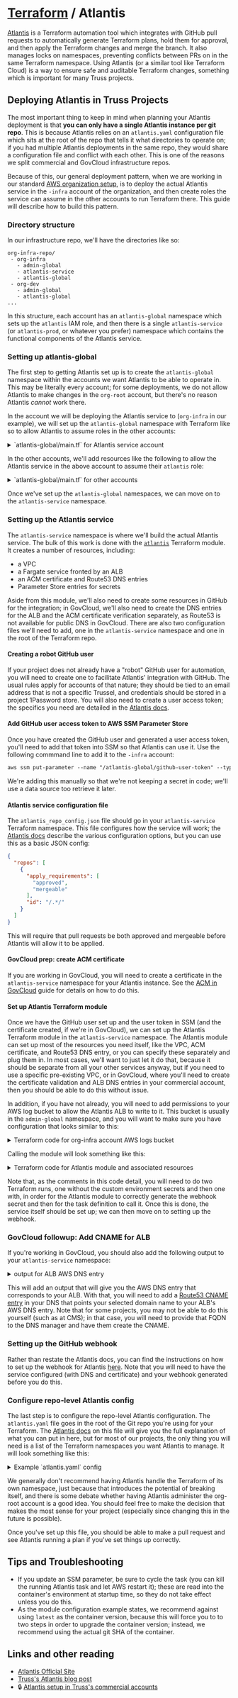 # [Terraform](README.md) / Atlantis

[Atlantis](https://runatlantis.io) is a Terraform automation tool which integrates with GitHub pull requests to automatically generate Terraform plans, hold them for approval, and then apply the Terraform changes and merge the branch. It also manages locks on namespaces, preventing conflicts between PRs on in the same Terraform namespace. Using Atlantis (or a similar tool like Terraform Cloud) is a way to ensure safe and auditable Terraform changes, something which is important for many Truss projects.

## Deploying Atlantis in Truss Projects

The most important thing to keep in mind when planning your Atlantis deployment is that **you can only have a single Atlantis instance per git repo**. This is because Atlantis relies on an `atlantis.yaml` configuration file which sits at the root of the repo that tells it what directories to operate on; if you had multiple Atlantis deployments in the same repo, they would share a configuration file and conflict with each other. This is one of the reasons we split commercial and GovCloud infrastructure repos.

Because of this, our general deployment pattern, when we are working in our standard [AWS organization setup](https://github.com/trussworks/Engineering-Playbook/blob/main/infrasec/aws/aws-organizations.md), is to deploy the actual Atlantis service in the `-infra` account of the organization, and then create roles the service can assume in the other accounts to run Terraform there. This guide will describe how to build this pattern.

### Directory structure

In our infrastructure repo, we'll have the directories like so:

```text
org-infra-repo/
 - org-infra
   - admin-global
   - atlantis-service
   - atlantis-global
 - org-dev
   - admin-global
   - atlantis-global
...
```

In this structure, each account has an `atlantis-global` namespace which sets up the `atlantis` IAM role, and then there is a single `atlantis-service` (or `atlantis-prod`, or whatever you prefer) namespace which contains the functional components of the Atlantis service.

### Setting up atlantis-global

The first step to getting Atlantis set up is to create the `atlantis-global` namespace within the accounts we want Atlantis to be able to operate in. This may be literally every account; for some deployments, we do not allow Atlantis to make changes in the `org-root` account, but there's no reason Atlantis *cannot* work there.

In the account we will be deploying the Atlantis service to (`org-infra` in our example), we will set up the `atlantis-global` namespace with Terraform like so to allow Atlantis to assume roles in the other accounts:

<details>
<summary>`atlantis-global/main.tf` for Atlantis service account</summary>

```hcl
locals {
  org_root_account   = "000000000001"
  org_id_account     = "000000000002"
  org_dev_account    = "000000000003"
  # Add any other accounts to be managed here
}

data "aws_caller_identity" "current" {}
data "aws_partition" "current" {}

# This is the atlantis role that will be assumed by the actual Atlantis service.
resource "aws_iam_role" "atlantis" {
  name               = "atlantis"
  description        = "Role for atlantis to assume."
  assume_role_policy = data.aws_iam_policy_document.atlantis_role_assume_policy.json
}

data "aws_iam_policy_document" "atlantis_role_assume_policy" {
  statement {
    actions = ["sts:AssumeRole"]

    principals {
      type = "AWS"
      identifiers = [
        data.aws_caller_identity.current.account_id,
        # This is the role your infra engineers use; we want them to be
        # able to assume the atlantis role to run Terraform manually if
        # necessary.
        "arn:${data.aws_partition.current.partition}:${data.aws_caller_identity.current.account_id}:role/admin",
      ]
    }
  }
}

# The atlantis role needs wide ranging permissions because the intent is
# to use it for all AWS changes.
resource "aws_iam_role_policy_attachment" "atlantis_iam_policy" {
  role       = aws_iam_role.atlantis.name
  policy_arn = "arn:${data.aws_partition.current.partition}:iam::aws:policy/AdministratorAccess"
}

# This policy will be used in the atlantis-service namespace by the
# atlantis module so that the service can assume the atlantis role in
# other accounts.
data "aws_iam_policy_document" "atlantis" {
  statement {
    actions = ["sts:AssumeRole"]

    resources = [
      "arn:${data.aws_partition.current.partition}:iam::${local.org_root_account}:role/atlantis",
      "arn:${data.aws_partition.current.partition}:iam::${local.org_id_account}:role/atlantis",
      "arn:${data.aws_partition.current.partition}:iam::${local.org_dev_account}:role/atlantis",
    ]
  }
}

resource "aws_iam_policy" "atlantis" {
  name   = "atlantis"
  path   = "/"
  policy = data.aws_iam_policy_document.atlantis.json
}
```

</details>

In the other accounts, we'll add resources like the following to allow the Atlantis service in the above account to assume their `atlantis` role:

<details>
<summary>`atlantis-global/main.tf` for other accounts</summary>

```hcl
locals {
  org_infra_account = "000000000004"
}

data "aws_caller_identity" "current" {}
data "aws_partition" "current" {}

# The atlantis role in this account just needs to be able to be assumed
# by the atlantis role in the infra account, as well as the role infra
# engineers will be using if they need to run Terraform here.
resource "aws_iam_role" "atlantis" {
  name               = "atlantis"
  description        = "Role for atlantis to assume"
  assume_role_policy = data.aws_iam_policy_document.atlantis_role_assume_policy.json
}

data "aws_iam_policy_document" "atlantis_role_assume_policy" {
  statement {
    actions = ["sts:AssumeRole"]

    principals {
      type = "AWS"
      identifiers = [
        local.org_infra_account,
        "arn:${data.aws_partition.current.partition}:iam::${data.aws_caller_identity.current.account_id}:role/admin",
      ]
    }
  }
}

# As in the infra account, the atlantis role needs expansive permissions
# so it can do all Terraform operations we need.
resource "aws_iam_role_policy_attachment" "atlantis_iam_policy" {
  role       = aws_iam_role.atlantis.name
  policy_arn = "arn:${data.aws_partition.current.partition}:iam::aws:policy/AdministratorAccess"
}
```

</details>

Once we've set up the `atlantis-global` namespaces, we can move on to the `atlantis-service` namespace.

### Setting up the Atlantis service

The `atlantis-service` namespace is where we'll build the actual Atlantis service. The bulk of this work is done with the [`atlantis`](https://registry.terraform.io/modules/terraform-aws-modules/atlantis/aws/latest) Terraform module. It creates a number of resources, including:

- a VPC
- a Fargate service fronted by an ALB
- an ACM certificate and Route53 DNS entries
- Parameter Store entries for secrets

Aside from this module, we'll also need to create some resources in GitHub for the integration; in GovCloud, we'll also need to create the DNS entries for the ALB and the ACM certificate verification separately, as Route53 is not available for public DNS in GovCloud. There are also two configuration files we'll need to add, one in the `atlantis-service` namespace and one in the root of the Terraform repo.

#### Creating a robot GitHub user

If your project does not already have a "robot" GitHub user for automation, you will need to create one to facilitate Atlantis' integration with GitHub. The usual rules apply for accounts of that nature; they should be tied to an email address that is not a specific Trussel, and credentials should be stored in a project 1Password store. You will also need to create a user access token; the specifics you need are detailed in the [Atlantis docs](https://www.runatlantis.io/docs/access-credentials.html#generating-an-access-token).

#### Add GitHub user access token to AWS SSM Parameter Store

Once you have created the GitHub user and generated a user access token, you'll need to add that token into SSM so that Atlantis can use it. Use the following commmand line to add it to the `-infra` account:

```txt
aws ssm put-parameter --name "/atlantis-global/github-user-token" --type SecureString --description "GitHub user token for Atlantis" --value $ATLANTIS_USER_TOKEN
```

We're adding this manually so that we're not keeping a secret in code; we'll use a data source too retrieve it later.

#### Atlantis service configuration file

The `atlantis_repo_config.json` file should go in your `atlantis-service` Terraform namespace. This file configures how the service will work; the [Atlantis docs](https://www.runatlantis.io/docs/server-configuration.html) describe the various configuration options, but you can use this as a basic JSON config:

```json
{
  "repos": [
    {
      "apply_requirements": [
        "approved",
        "mergeable"
      ],
      "id": "/.*/"
    }
  ]
}
```

This will require that pull requests be both approved and mergeable before Atlantis will allow it to be applied.

#### GovCloud prep: create ACM certificate

If you are working in GovCloud, you will need to create a certificate in the `atlantis-service` namespace for your Atlantis instance. See the [ACM in GovCloud](../aws/govcloud/gov-acm.md) guide for details on how to do this.

#### Set up Atlantis Terraform module

Once we have the GitHub user set up and the user token in SSM (and the certificate created, if we're in GovCloud), we can set up the Atlantis Terraform module in the `atlantis-service` namespace. The Atlantis module can set up most of the resources you need itself, like the VPC, ACM certificate, and Route53 DNS entry, or you can specify these separately and plug them in. In most cases, we'll want to just let it do that, because it should be separate from all your other services anyway, but if you need to use a specific pre-existing VPC, or in GovCloud, where you'll need to create the certificate validation and ALB DNS entries in your commercial account, then you should be able to do this without issue.

In addition, if you have not already, you will need to add permissions to your AWS log bucket to allow the Atlantis ALB to write to it. This bucket is usually in the `admin-global` namespace, and you will want to make sure you have configuration that looks similar to this:

<details>
<summary>Terraform code for org-infra account AWS logs bucket</summary>

```hcl
module "org_infra_logs" {
  source = "trussworks/aws/logs"

  s3_bucket_name = "org-infra-aws-logs"
  alb_logs_prefixes = [
    "alb/atlantis"
  ]
}
```

</details>

Calling the module will look something like this:

<details>
<summary>Terraform code for Atlantis module and associated resources</summary>

```hcl
data "aws_caller_identity" "current" {}

data "aws_partition" "current" {}

# Here, we're creating a data source to access the SSM parameter we added
# before with the AWS CLI that has our github user token.
data "aws_ssm_parameter" "github_user_token" {
  name = "/atlantis/github-user-token"
}

# This is an additional secret added for a webhook that makes sure that
# Atlantis is getting a legitimate request (the Github repo uses this key
# to confirm to Atlantis that it is allowed to use the service). If you
# have multiple repos being served by the same Atlantis server, you must
# make sure both repos are using the same secret for their webhooks.
#
# Unfortunately, because of the way Atlantis handles this (it will
# generate a webhook secret when the module is applied), leave this out
# until you have run the Atlantis module once, then add it when you add
# the custom_environment_secrets parameter (see the module instance
# below).
data "aws_ssm_parameter" "github_webhook_secret" {
  name = "/atlantis/github-webhook-secret"
}

# This is used to make sure that Atlantis *only* accepts inbound
# connections from Github IP ranges, which are provided by the Github
# Terraform provider.
data "github_ip_ranges" "main" {}

# The next two stanzas define a policy that allows Atlantis to access
# the SSM parameters for the Github user token and the Github webhook
# secret. This policy will be attached later in the Atlantis module
# instance.
data "aws_iam_policy_document" "atlantis_ssm_github_user_token" {
  statement {
    effect  = "Allow"
    actions = ["ssm:GetParameters"]
    resources = [
      data.aws_ssm_parameter.github_user_token.arn,
      data.aws_ssm_parameter.github_webhook_secret.arn
    ]
  }
}

resource "aws_iam_policy" "atlantis_ssm_github_user_token" {
  name   = "atlantis-ssm-access"
  path   = "/"
  policy = data.aws_iam_policy_document.atlantis_ssm_github_user_token.json
}

# This policy is created in the atlantis-global namespace -- because we
# want to attach this policy to the Atlantis task role, we need to create
# a data source here and pull it in this way.
data "aws_iam_policy" "atlantis_access_policy" {
  arn = "arn:${data.aws_partition.current.partition}:iam::${data.aws_caller_identity.current.account_id}:policy/atlantis"
}

# This is where the magic happens -- this module sets up an ECS service for
# Atlantis, an ALB, security groups, etc. See further comments for more
# detail.
module "atlantis" {
  source  = "terraform-aws-modules/atlantis/aws"
  version = "2.43.0"

  # This will be the name of the service that shows up in ECS.
  name = "atlantis-org-infra"

  # A few notes about this image; first, we do not use the atlantis image
  # maintained by the Atlantis folks so that we can add Python3 to the
  # image, which allow us to handle the Python lambdas we use in the Slack
  # notification Terraformm modules. We also do not specify the "latest"
  # image, because if we do so then Terraform will not realize when the
  # image has changed due to an update, so that will never get updated. We
  # specify a SHA directly. You should use the latest version, which can
  # be found at https://github.com/trussworks/trussworks-atlantis-ecs-image
  atlantis_image = "trussworks/atlantis:cef8470b4f0aa0a9382f2c4149c53d6a0207f07e"

  # GovCloud Note:
  # If you are using this module in GovCloud, you will need to use this
  # parameter so that the module does not try to create the DNS entry.
  # create_route53_record = false
  #
  # In addition, you will need to add this parameter (with the correct
  # resource reference) to add the ACM certificate you already created to
  # the ALB. The Atlantis module *cannot* be deployed *until* the
  # certificate has already been created.
  # certificate_arn = aws_acm_certificate.atlantis_org_infra.arn

  # In commercial, we can just let the module do the work of setting up
  # the DNS and certificate resources.
  route53_zone_name           = "example.com"
  acm_certificate_domain_name = "atlantis.example.com"

  # VPC
  # If we have an already existing VPC that we want to put the service in,
  # we should define that elsewhere with data sources (I recommend in a
  # separate vpc.tf file) and then add the following parameters (with the
  # correctly-named references):
  # vpc_id             = data.aws_vpc.org_infra_vpc.id
  # private_subnet_ids = data.aws_subnet_ids.org_infra_vpc_private.ids
  # public_subnet_ids  = data.aws_subnet_ids.org_infra_vpc_public.ids

  # If we're okay allowing the module to create the VPC itself, we'll need
  # the following parameters instead (feel free to change the cidr numbers
  # to suit; if Atlantis is the only thing in the VPC, they are essentially
  # arbitrary):
  cidr            = "10.10.0.0/16"
  azs             = ["us-west-2a", "us-west-2b", "us-west-2c"]
  private_subnets = ["10.10.1.0/24", "10.10.2.0/24", "10.10.3.0/24"]
  public_subnets  = ["10.10.101.0/24", "10.10.102.0/24", "10.10.103.0/24"]

  # ALB
  # We want to turn on logging for the ALB the module will create. The
  # S3 bucket here is defined in our admin-global namespace (and we have
  # to allow the bucket to be written to in that namespace in order for
  # this to work).
  alb_log_bucket_name     = "org-infra-aws-logs"
  alb_log_location_prefix = "alb/atlantis"
  alb_logging_enabled     = true

  # Security groups
  # This parameter defines the networks allowed to access the Atlantis
  # web interface (which can be used for clearing locks). That interface
  # is actually not really necessary since those commmands can also be
  # run via GitHub comments, but if you wanted to allow access to other
  # hosts to connect -- say, VPN endpoints -- here's how:
  alb_ingress_cidr_blocks = ["192.168.1.100/32", "10.0.0.1/32"]

  # Here is where we're using the Github IPs data source to restrict
  # the acceptable IPs for hitting the webhook.
  github_webhooks_cidr_blocks = data.github_ip_ranges.main.hooks

  # GitHub Access
  # This is where we specify the GitHub user that we'll be using for
  # Atlantis in this environment that you've already created. We are
  # also specifically saying where too put the webhook parameter because
  # the default location does not match the format chamber expects,
  # which is a commmon way for us to manage these parameters.
  atlantis_github_user       = "atlantis-my-org"
  webhook_ssm_parameter_name = "/atlantis/github-webhook-secret"

  # This is where we define which repos Atlantis should be watching. You
  # can specify multiple repos if you want, but for our example we'll
  # just be using the one.
  atlantis_repo_whitelist          = ["github.com/my-org/my-org-infra"]
  atlantis_hide_prev_plan_comments = "true"

  # This is where we specify the policies we want to attach to the role
  # Atlantis is going to be using. The first is the basic AWS policy that
  # allows task execution, the other two are the ones we have defined
  # above to access SSM parameters and assume roles.
  policies_arn = ["arn:aws:iam::aws:policy/service-role/AmazonECSTaskExecutionRolePolicy", aws_iam_policy.atlantis_ssm_github_user_token.arn, data.aws_iam_policy.atlantis_access_policy.arn]

  atlantis_security_group_tags = {
    Type = "ecs"
  }
  alb_https_security_group_tags = {
    Type = "alb-https"
  }
  alb_http_security_group_tags = {
    Type = "alb-http"
  }
  tags = {
    Environment = var.environment
  }

  # You can read about these environment variables in the Atlantis
  # documentation; most of these are relatively self-explanatory.
  # ATLANTIS_AUTOMERGE tells Atlantis to merge PRs after a successful
  # terraform apply.
  custom_environment_variables = [
    {
      name  = "ATLANTIS_DEFAULT_TF_VERSION"
      value = "1.0.5"
    },
    {
      name  = "ATLANTIS_REPO_CONFIG_JSON"
      value = file("atlantis_repo_config.json")
    },
    {
      name  = "ATLANTIS_AUTOMERGE"
      value = "true"
    },
    {
      name  = "ATLANTIS_WRITE_GIT_CREDS"
      value = "true"
    },
    {
      name  = "GITHUB_ORGANIZATION"
      value = "my-org"
    }
  ]

  # These two secrets are necessary because there's some jankiness
  # with the Atlantis module and how we're using it (where we don't
  # want to put the two secrets in the Terraform code if possible).
  # Unfortunately, there's a hoop to jump through here -- you will
  # to apply this module *without* this parameter first, *then*
  # re-add this parameter and reapply so that you can get the
  # webhook secret, which Atlantis will generate.
  custom_environment_secrets = [
    {
      name      = "ATLANTIS_GH_TOKEN"
      valueFrom = data.aws_ssm_parameter.github_user_token.name
    },
    {
      name      = "ATLANTIS_GH_WEBHOOK_SECRET"
      valueFrom = data.aws_ssm_parameter.github_webhook_secret.name
    }
  ]

  allow_unauthenticated_access = true
  allow_github_webhooks        = true
}
```

</details>

Note that, as the comments in this code detail, you will need to do two Terraform runs, one without the custom environment secrets and then one with, in order for the Atlantis module to correctly generate the webhook secret and then for the task definition to call it. Once this is done, the service itself should be set up; we can then move on to setting up the webhook.

### GovCloud followup: Add CNAME for ALB

If you're working in GovCloud, you should also add the following output to your `atlantis-service` namespace:

<details>
<summary>output for ALB AWS DNS entry</summary>

```hcl
output "atlantis_alb_aws_fqdn" {
  description = "AWS FQDN for Atlantis ALB"
  value       = module.atlantis.alb_dns_name
}
```

</details>

This will add an output that will give you the AWS DNS entry that corresponds to your ALB. With that, you will need to add a [Route53 CNAME entry](https://registry.terraform.io/providers/hashicorp/aws/latest/docs/resources/route53_record) in your DNS that points your selected domain name to your ALB's AWS DNS entry. Note that for some projects, you may not be able to do this yourself (such as at CMS); in that case, you will need to provide that FQDN to the DNS manager and have them create the CNAME.

### Setting up the GitHub webhook

Rather than restate the Atlantis docs, you can find the instructions on how to set up the webhook for Atlantis [here](https://www.runatlantis.io/docs/configuring-webhooks.html#github-github-enterprise). Note that you will need to have the service configured (with DNS and certificate) and your webhook generated before you do this.

### Configure repo-level Atlantis config

The last step is to configure the repo-level Atlantis configuration. The `atlantis.yaml` file goes in the root of the Git repo you're using for your Terraform. The [Atlantis docs](https://www.runatlantis.io/docs/repo-level-atlantis-yaml.html) on this file will give you the full explanation of what you can put in here, but for most of our projects, the only thing you will need is a list of the Terraform namespaces you want Atlantis to manage. It will look something like this:

<details>
<summary>Example `atlantis.yaml` config</summary>

```yaml
version: 3
projects:
  - name: org-id-bootstrap
    dir: org-id/bootstrap
  - name: org-id-admin-global
    dir: org-id/admin-global
  - name: org-infra-bootstrap
    dir: org-infra/bootstrap
  - name: org-infra-admin-global
    dir: org-infra/admin-global
...
```

</details>

We generally don't recommend having Atlantis handle the Terraform of its own namespace, just because that introduces the potential of breaking itself, and there is some debate whether having Atlantis administer the org-root account is a good idea. You should feel free to make the decision that makes the most sense for your project (especially since changing this in the future is possible).

Once you've set up this file, you should be able to make a pull request and see Atlantis running a plan if you've set things up correctly.

## Tips and Troubleshooting

- If you update an SSM parameter, be sure to cycle the task (you can kill the running Atlantis task and let AWS restart it); these are read into the container's environment at startup time, so they do not take effect unless you do this.
- As the module configuration example states, we recommend against using `latest` as the container version, because this will force you to to two steps in order to upgrade the container version; instead, we recommend using the actual git SHA of the container.

## Links and other reading

- [Atlantis Official Site](https://runatlantis.io)
- [Truss's Atlantis blog post](https://truss.works/blog/infrastructure-management-with-atlantis)
- :lock: [Atlantis setup in Truss's commercial accounts](https://github.com/trussworks/legendary-waddle)
